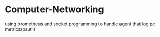 # Computer-Networking

using prometheus and socket programming to handle agent that log pc metrics(psutil)
